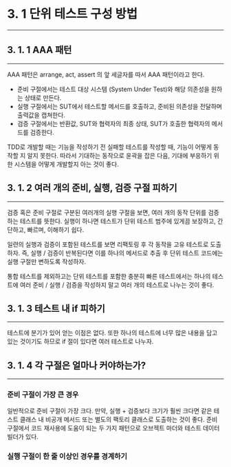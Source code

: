 ```toc
```
# 3. 1 단위 테스트 구성 방법
---
## 3. 1. 1 AAA 패턴
---
AAA 패턴은 arrange, act, assert 의 앞 세글자를 따서 AAA 패턴이라고 한다. 

- 준비 구절에서는 테스트 대상 시스템 (System Under Test)와 해당 의존성을 원하는 상태로 만든다.
- 실행 구절에서는 SUT에서 테스트할 메서드를 호출하고, 준비된 의존성을 전달하며 출력값을 캡쳐한다.
- 검증 구절에서는 반환값, SUT와 협력자의 최종 상태, SUT가 호출한 협력자의 메서드를 검증한다.

TDD로 개발할 때는 기능을 작성하기 전 실패할 테스트를 작성할 때, 기능이 어떻게 동작할 지 알지 못한다.   따라서 기대하는 동작으로 윤곽을 잡은 다음, 기대에 부응하기 위한 시스템을 어떻게 개발할지 아는 것이 좋다.

## 3. 1. 2 여러 개의 준비, 실행, 검증 구절 피하기
---
검증 혹은 준비 구절로 구분된 여러개의 실행 구절을 보면, 여러 개의 동작 단위를 검증하는 테스트를 뜻한다. 실행이 하나면 테스트가 단위 테스트 범주에 있게끔 보장하고, 간단하고, 빠르며, 이해하기 쉽다.

일련의 실행과 검증이 포함된 테스트를 보면 리팩토링 후 각 동작을 고유 테스트로 도출하자. 즉, 실행 / 검증이 반복된다면 이를 하나의 메서드로 추출 후 단위 테스트 코드에는 실행 구절만 변하도록 작성하자.

통합 테스트를 제외하고는 단위 테스트를 포함한 충분히 빠른 테스트에서는 하나의 테스트에 여러 준비 / 실행 / 검증을 작성하지 말고 여러 개의 테스트로 나누는 것이 좋다.

## 3. 1. 3 테스트 내 if 피하기
---
테스트에 분기가 있어 얻는 이점은 없다. 또한 하나의 테스트에 너무 많은 내용을 담고 있는 것이기도 하므로 if 절이 있다면 여러 테스트로 나누자.

## 3. 1. 4 각 구절은 얼마나 커야하는가?
---
### 준비 구절이 가장 큰 경우
일반적으로 준비 구절이 가장 크다. 만약, 실행 + 검증보다 크기가 훨씬 크다면 같은 테스트 클래스 내 비공개 메서드 또는 별도의 팩토리 클래스로 도출하는 것이 좋다. 준비 구절에서 코드 재사용에 도움이 되는 두 가지 패턴으로 오브젝트 마더와 테스트 데이터 빌더가 있다.

### 실행 구절이 한 줄 이상인 경우를 경계하기










































